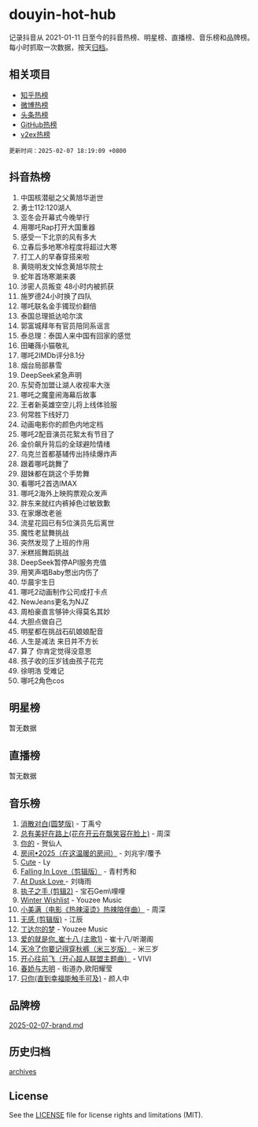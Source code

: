 # douyin-hot-hub

记录抖音从 2021-01-11 日至今的抖音热榜、明星榜、直播榜、音乐榜和品牌榜。每小时抓取一次数据，按天[归档](archives)。

## 相关项目

- [知乎热榜](https://github.com/lonnyzhang423/zhihu-hot-hub)
- [微博热榜](https://github.com/lonnyzhang423/weibo-hot-hub)
- [头条热榜](https://github.com/lonnyzhang423/toutiao-hot-hub)
- [GitHub热榜](https://github.com/lonnyzhang423/github-hot-hub)
- [v2ex热榜](https://github.com/lonnyzhang423/v2ex-hot-hub)


`更新时间：2025-02-07 18:19:09 +0800`

## 抖音热榜

1. 中国核潜艇之父黄旭华逝世
1. 勇士112:120湖人
1. 亚冬会开幕式今晚举行
1. 用哪吒Rap打开大国重器
1. 感受一下北京的风有多大
1. 立春后多地寒冷程度将超过大寒
1. 打工人的早春穿搭来啦
1. 黄晓明发文悼念黄旭华院士
1. 蛇年首场寒潮来袭
1. 涉密人员叛变 48小时内被抓获
1. 施罗德24小时换了四队
1. 哪吒联名金手镯现价翻倍
1. 泰国总理抵达哈尔滨
1. 郭富城拜年有官员陪同系谣言
1. 泰总理：泰国人来中国有回家的感觉
1. 田曦薇小猫敬礼
1. 哪吒2IMDb评分8.1分
1. 烟台局部暴雪
1. DeepSeek紧急声明
1. 东契奇加盟让湖人收视率大涨
1. 哪吒之魔童闹海幕后故事
1. 王者新英雄空空儿将上线体验服
1. 何常胜下线好刀
1. 动画电影你的颜色内地定档
1. 哪吒2配音演员花絮太有节目了
1. 金价飙升背后的全球避险情绪
1. 乌克兰首都基辅传出持续爆炸声
1. 跟着哪吒跳舞了
1. 甜妹都在跳这个手势舞
1. 看哪吒2首选IMAX
1. 哪吒2海外上映购票观众发声
1. 胖东来就红内裤掉色过敏致歉
1. 在家爆改老爸
1. 流星花园已有5位演员先后离世
1. 魔性老鼠舞挑战
1. 突然发现了上班的作用
1. 米糕摇舞蹈挑战
1. DeepSeek暂停API服务充值
1. 用笑声唱Baby憋出内伤了
1. 华晨宇生日
1. 哪吒2动画制作公司成打卡点
1. NewJeans更名为NJZ
1. 周柏豪直言够钟火得莫名其妙
1. 大胆点做自己
1. 明星都在挑战石矶娘娘配音
1. 人生是减法 来日并不方长
1. 算了 你肯定觉得没意思
1. 孩子收的压岁钱由孩子花完
1. 徐明浩 受难记
1. 哪吒2角色cos

## 明星榜

暂无数据

## 直播榜

暂无数据

## 音乐榜

1. [消散对白(圆梦版)](https://sf5-hl-cdn-tos.douyinstatic.com/obj/tos-cn-ve-2774/og4jB5I5IizzoZVAAAzWgBMAsMDWoArfwBOiFs) - 丁禹兮
1. [总有美好在路上(花在开云在飘笑容在脸上)](https://sf5-hl-cdn-tos.douyinstatic.com/obj/tos-cn-ve-2774/oU5u7NwtfBIvaNhoQBszOvAlRiAoiWAVVyBMq4) - 周深
1. [你的](https://sf5-hl-cdn-tos.douyinstatic.com/obj/tos-cn-ve-2774/oYuIeKf42jB7sEV6B2upMdpYAgfrQWj0FeRegh) - 贺仙人
1. [房间•2025（在这温暖的房间）](https://sf5-hl-cdn-tos.douyinstatic.com/obj/tos-cn-ve-2774/oMzJcnT8BgIetASeBfwfEeBQVNfACiCifhfZP7g) - 刘兆宇/覆予
1. [Cute](https://sf5-hl-cdn-tos.douyinstatic.com/obj/tos-cn-ve-2774/o4IbIzHWKAAB4wsS5qMBRiiAlEBGTpQRNfFvuo) - Ly
1. [Falling In Love（剪辑版）](https://sf5-hl-cdn-tos.douyinstatic.com/obj/tos-cn-ve-2774/o8ajpA8zzgBPahbBIO8AcKGBLJezFCRd1wfP9f) - 青村秀和
1. [ At Dusk  Love ](https://sf5-hl-cdn-tos.douyinstatic.com/obj/tos-cn-ve-2774/o8CrpCf5CaYgI4ZrtQgMQAFEfuGqNnRSDQAPBc) - 刘嗨雨
1. [执子之手 (剪辑2)](https://sf5-hl-cdn-tos.douyinstatic.com/obj/tos-cn-ve-2774/oUoZLQjCc31XzqsBnBQUNgeKtYPBcgbFDwtfcu) - 宝石Gem\哩哩
1. [Winter Wishlist](https://sf5-hl-cdn-tos.douyinstatic.com/obj/tos-cn-ve-2774/oIIgUOeamCFCVAzxN6MFRLIBlLGpUqQxeeHrLE) - Youzee Music
1. [小美满（电影《热辣滚烫》热辣陪伴曲）](https://sf5-hl-cdn-tos.douyinstatic.com/obj/tos-cn-ve-2774/o0GAn2lSgfZIDUgtevCGDQYnFg4CwnrBaxbTZL) - 周深
1. [无感 (剪辑版)](https://sf5-hl-cdn-tos.douyinstatic.com/obj/tos-cn-ve-2774/o0eIsUzJBDlQaQFC5OFlgbMEZC1TFYBftOBn6p) - 江辰
1. [丁达尔的梦](https://sf5-hl-cdn-tos.douyinstatic.com/obj/tos-cn-ve-2774/oMU3WirUZBVQkAC9ccG5P2IQirziZM2RTInUY) - Youzee Music
1. [爱的就是你_崔十八 (主歌1)](https://sf5-hl-cdn-tos.douyinstatic.com/obj/tos-cn-ve-2774/oI5BO5DhFZ6UTcNCnZaOCBLtZ7WIMQGfgnXf5E) - 崔十八/听潮阁
1. [天冷了你要记得穿秋裤（米三岁版）](https://sf5-hl-cdn-tos.douyinstatic.com/obj/tos-cn-ve-2774/oQlIwVIDWiZ6BQilAorS7MA0AgCkQDvcZAdm1) - 米三岁
1. [开心往前飞（开心超人联盟主题曲）](https://sf5-hl-cdn-tos.douyinstatic.com/obj/tos-cn-ve-2774/9d8fb7c82cf1421fb93a9fe925275e0a) - VIVI
1. [春娇与志明](https://sf5-hl-cdn-tos.douyinstatic.com/obj/tos-cn-ve-2774/e530d8fceb7044b39707d7f9ff54add1) - 街道办,欧阳耀莹
1. [只你(直到幸福能触手可及)](https://sf5-hl-cdn-tos.douyinstatic.com/obj/tos-cn-ve-2774/o0lBkRDzFTeaVSUz3ZZSCBVtZ5DIMQGfgmEAuE) - 颜人中

## 品牌榜

[2025-02-07-brand.md](archives/2025-02-07-brand.md)

## 历史归档

[archives](archives)

## License

See the [LICENSE](LICENSE) file for license rights and limitations (MIT).
